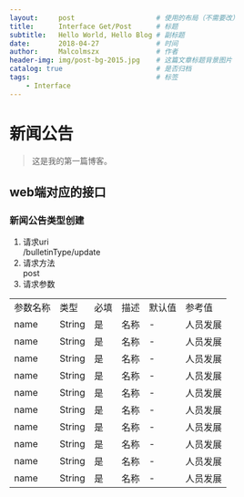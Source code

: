 ```yaml
---
layout:     post                    # 使用的布局（不需要改）
title:      Interface Get/Post      # 标题 
subtitle:   Hello World, Hello Blog # 副标题
date:       2018-04-27              # 时间
author:     Malcolmszx              # 作者
header-img: img/post-bg-2015.jpg    # 这篇文章标题背景图片
catalog: true                       # 是否归档
tags:                               # 标签
    - Interface
---
```


# 新闻公告
> 这是我的第一篇博客。

## web端对应的接口

### 新闻公告类型创建

1. 请求uri<br>
/bulletinType/update
2. 请求方法<br>
post
3. 请求参数<br>
<table>
    <tr>
        <td>参数名称</td> <td>类型</td> <td>必填</td> <td>描述</td> <td>默认值</td> <td>参考值</td>
    </tr>
    <tr>
        <td>name</td> <td>String</td> <td>是</td> <td>名称</td> <td>  -   </td> <td>人员发展</td>
    </tr>
     <tr>
        <td>name</td> <td>String</td> <td>是</td> <td>名称</td> <td>  -   </td> <td>人员发展</td>
    </tr>
      <tr>
        <td>name</td> <td>String</td> <td>是</td> <td>名称</td> <td>  -   </td> <td>人员发展</td>
    </tr>
     <tr>
        <td>name</td> <td>String</td> <td>是</td> <td>名称</td> <td>  -   </td> <td>人员发展</td>
    </tr>
      <tr>
        <td>name</td> <td>String</td> <td>是</td> <td>名称</td> <td>  -   </td> <td>人员发展</td>
    </tr>
     <tr>
        <td>name</td> <td>String</td> <td>是</td> <td>名称</td> <td>  -   </td> <td>人员发展</td>
    </tr>
      <tr>
        <td>name</td> <td>String</td> <td>是</td> <td>名称</td> <td>  -   </td> <td>人员发展</td>
    </tr>
     <tr>
        <td>name</td> <td>String</td> <td>是</td> <td>名称</td> <td>  -   </td> <td>人员发展</td>
    </tr>
      <tr>
        <td>name</td> <td>String</td> <td>是</td> <td>名称</td> <td>  -   </td> <td>人员发展</td>
    </tr>
     <tr>
        <td>name</td> <td>String</td> <td>是</td> <td>名称</td> <td>  -   </td> <td>人员发展</td>
    </tr>
    
    
</table>
